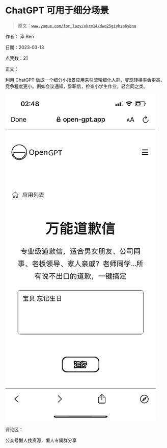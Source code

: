 # ChatGPT 可用于细分场景

> 原文：[`www.yuque.com/for_lazy/xkrm14/dwq25giyhsp6ybnu`](https://www.yuque.com/for_lazy/xkrm14/dwq25giyhsp6ybnu)



作者： 泽 Ben



日期：2023-03-13



点赞数：21



正文：



利用 ChatGPT 做成一个细分小场景应用来引流精细化人群，变现转换率会更高，竞争程度更小。例如会议通知，辞职信，检查小学生作业，轻合同之类。



![](img/3778768fef8a99bf8b102cbaa1f49cb7.png)  

评论区：



公众号懒人找资源，懒人专属群分享


